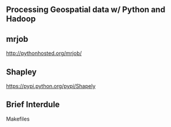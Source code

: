 Processing Geospatial data w/ Python and Hadoop
-----------------------------------------------

mrjob
-----
http://pythonhosted.org/mrjob/


Shapley
-------
https://pypi.python.org/pypi/Shapely

Brief Interdule
---------------
Makefiles
